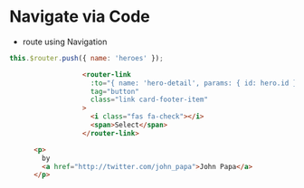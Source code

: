 # Navigate via Code

- route using Navigation

```javascript
this.$router.push({ name: 'heroes' });
```

```html
                  <router-link
                    :to="{ name: 'hero-detail', params: { id: hero.id } }"
                    tag="button"
                    class="link card-footer-item"
                  >
                    <i class="fas fa-check"></i>
                    <span>Select</span>
                  </router-link>
```

```html
      <p>
        by
        <a href="http://twitter.com/john_papa">John Papa</a>
      </p>
```
